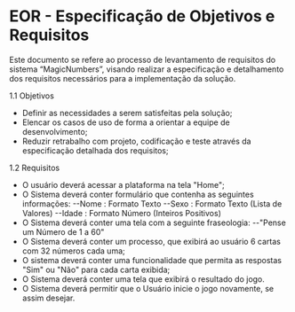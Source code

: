# EOR - Especificação de Objetivos e Requisitos

Este documento se refere ao processo de levantamento de requisitos do sistema “MagicNumbers”, visando realizar a especificação e detalhamento dos requisitos necessários para a implementação da solução.

1.1 Objetivos

 - Definir as necessidades a serem satisfeitas pela solução;
 - Elencar os casos de uso de forma a orientar a equipe de desenvolvimento;
 - Reduzir retrabalho com projeto, codificação e teste através da especificação detalhada dos requisitos;

1.2 Requisitos

- O usuário deverá acessar a plataforma na tela "Home";
- O Sistema deverá conter formulário que contenha as seguintes informações:
--Nome : Formato Texto 
--Sexo : Formato Texto (Lista de Valores)
--Idade : Formato Número (Inteiros Positivos)
- O Sistema deverá conter uma tela com a seguinte fraseologia:
--"Pense um Número de 1 a 60"
- O Sistema deverá conter um processo, que exibirá ao usuário 6 cartas com 32 números cada uma;
- O sistema deverá conter uma funcionalidade que permita as respostas "Sim" ou "Não" para cada carta exibida;
- O Sistema deverá conter uma tela que exibirá o resultado do jogo.
- O Sistema deverá permitir que o Usuário inicie o jogo novamente, se assim desejar.


